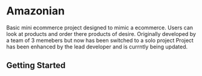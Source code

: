 # Amazonian
Basic mini ecommerce project designed to mimic a ecommerce. Users can look at products and order there products of desire.
Originally developed by a team of 3 memebers but now has been switched to a solo project
Project has been enhanced by the lead developer and is currntly being updated.

## Getting Started 

